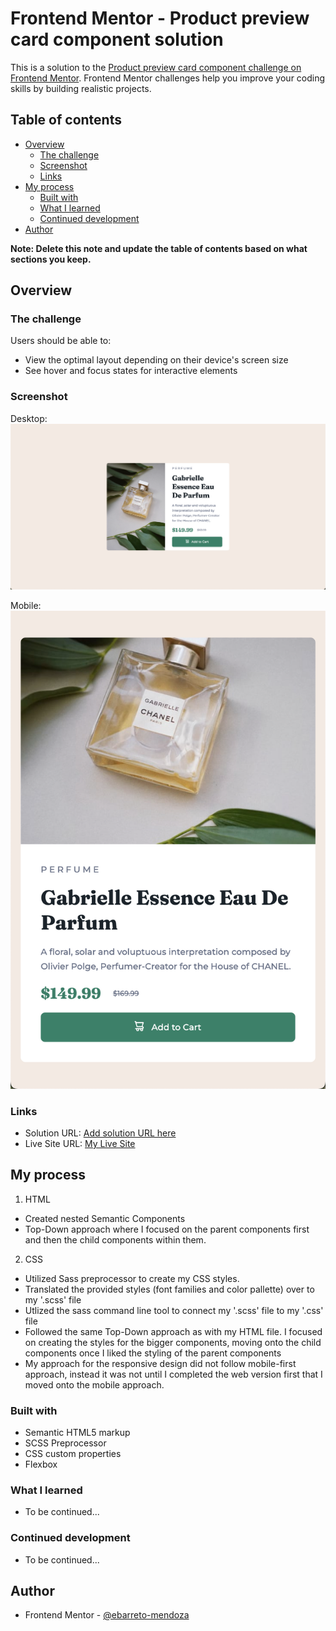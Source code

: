 # Frontend Mentor - Product preview card component solution

This is a solution to the [Product preview card component challenge on Frontend Mentor](https://www.frontendmentor.io/challenges/product-preview-card-component-GO7UmttRfa). Frontend Mentor challenges help you improve your coding skills by building realistic projects. 

## Table of contents

- [Overview](#overview)
  - [The challenge](#the-challenge)
  - [Screenshot](#screenshot)
  - [Links](#links)
- [My process](#my-process)
  - [Built with](#built-with)
  - [What I learned](#what-i-learned)
  - [Continued development](#continued-development)
- [Author](#author)

**Note: Delete this note and update the table of contents based on what sections you keep.**

## Overview

### The challenge

Users should be able to:

- View the optimal layout depending on their device's screen size
- See hover and focus states for interactive elements

### Screenshot
Desktop:
![](./images/screenshot-desktop.png)

Mobile:
![](./images/screenshot-mobile.png)

### Links

- Solution URL: [Add solution URL here](https://your-solution-url.com)
- Live Site URL: [My Live Site](https://ebarreto-mendoza.github.io/Product_preview_card_component/)

## My process
1. HTML 
- Created nested Semantic Components
- Top-Down approach where I focused on the parent components first and then the child components within them. 

2. CSS
- Utilized Sass preprocessor to create my CSS styles. 
- Translated the provided styles (font families and color pallette) over to my '.scss' file
- Utlized the sass command line tool to connect my '.scss' file to my '.css' file
- Followed the same Top-Down approach as with my HTML file. I focused on creating the styles for the bigger components, moving onto the child components once I liked the styling of the parent components
- My approach for the responsive design did not follow mobile-first approach, instead it was not until I completed the web version first that I moved onto the mobile approach. 

### Built with

- Semantic HTML5 markup
- SCSS Preprocessor
- CSS custom properties
- Flexbox

### What I learned

 - To be continued...

### Continued development

- To be continued...

## Author

- Frontend Mentor - [@ebarreto-mendoza](https://www.frontendmentor.io/profile/ebarreto-mendoza)
